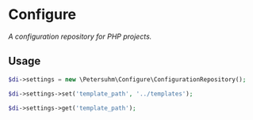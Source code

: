 # Configure
_A configuration repository for PHP projects._

## Usage

```php
$di->settings = new \Petersuhm\Configure\ConfigurationRepository();

$di->settings->set('template_path', '../templates');

$di->settings->get('template_path');
```
